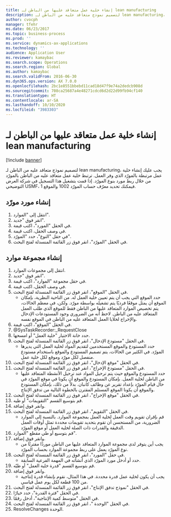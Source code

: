 ```yaml
---
title: إنشاء خلية عمل متعاقد عليها من الباطن لـ lean manufacturing
description: لتصميم نموذج متعاقد عليه من الباطن لـ lean manufacturing، يجب عليك إنشاء خلية عمل مرتبطة بالمورّد الذي وفر العمل.
author: cvocph
manager: tfehr
ms.date: 06/23/2017
ms.topic: business-process
ms.prod: ''
ms.service: dynamics-ax-applications
ms.technology: ''
audience: Application User
ms.reviewer: kamaybac
ms.search.scope: Operations
ms.search.region: Global
ms.author: kamaybac
ms.search.validFrom: 2016-06-30
ms.dyn365.ops.version: AX 7.0.0
ms.openlocfilehash: 2bc1e8551bbebd11cad18d47f9e74a2dedcb908d
ms.sourcegitcommit: 708ca25687a4e48271cdcd6d2d22d99fb94cf140
ms.translationtype: HT
ms.contentlocale: ar-SA
ms.lasthandoff: 10/10/2020
ms.locfileid: "3983303"
---
```

# <a name="create-a-subcontracted-work-cell-for-lean-manufacturing"></a>إنشاء خلية عمل متعاقد عليها من الباطن لـ lean manufacturing

[!include [banner](../../includes/banner.md)]

لتصميم نموذج متعاقد عليه من الباطن لـ lean manufacturing، يجب عليك إنشاء خلية عمل مرتبطة بالمورّد الذي وفر العمل. ترتبط خلية عمل متعاقد عليه من الباطن بالمورّد من خلال ربط مورد بنوع المورّد. إذا قمت بتشغيل هذا التسجيل في شركة العرض التوضيحي USMF، فيمكنك تحديد معرّف حساب المورّد 1002 والموقع 1.


## <a name="create-a-vendor-resource"></a>إنشاء مورد مورّد
1. انتقل إلى "الموارد".
2. انقر فوق "جديد".
3. في الحقل "المورد"، اكتب قيمة.
4. في وصف الحقل، اكتب قيمة.
5. في حقل "النوع"، حدد "المورّد".
6. في الحقل "المورّد‬"، انقر فوق زر القائمة المنسدلة لفتح البحث.

## <a name="create-the-resource-group"></a>إنشاء مجموعة موارد
1. انتقل إلى مجموعات الموارد.
2. انقر فوق "جديد".
3. في حقل مجموعة "الموارد"، اكتب قيمة.
4. في وصف الحقل، اكتب قيمة.
5. في الحقل "الموقع"، انقر فوق زر القائمة المنسدلة لفتح البحث.
    * حدد الموقع التي يجب أن يتم تعيين خلية العمل له. من الناحية النظرية، بإمكان الموقع أن يمثل موقعًا فرديًا يتم تشغيله بواسطة مورّد. ولكن، في معظم الحالات، يتم تخصيص الموارد المتعاقد عليها من الباطن فقط للموقع الذي طلب العمل المتعاقد عليه من الباطن. لاحظ أنه من الضروري وجود المستودعات الإدخال والإخراج لخلايا العمل المتعاقد عليه من الباطن في الموقع نفسه.  
6. في الحقل "الموقع"، اكتب قيمة.
7. @SysTaskRecorder:_RequestClose
8. حدد خانة الاختيار "خلية العمل" أو امسحها.
9. في الحقل "مستودع الإدخال"، انقر فوق زر القائمة المنسدلة لفتح البحث.
    * حدد المستودع والموقع المستخدمين لتقديم المواد لخلية العمل التي يديرها المورّد. في الكثير من الحالات، يتم تصميم المستودع والموقع باستخدام مستودع منفصل لكل مورّد وموقع لكل خلية عمل.  
10. في الحقل "موقع الإدخال"، انقر فوق زر القائمة المنسدلة لفتح البحث.
11. في الحقل "مستودع الإخراج"، انقر فوق زر القائمة المنسدلة لفتح البحث.
    * حدد المستودع والموقع حيث يتم ترحيل المواد عند ترحيل الأنشطة المتعاقد عليها من الباطن لخلية العمل. بإمكان المستودع والموقع أن يكونا في موقع المورّد في حال قيام المورّد بإعداد تقرير عن وظائف كانبان. بدلاً من ذلك، بإمكان المستودع والموقع أن يكونا الموقع المستلم المقترن بالخطوة التالية من تدفق الإنتاج.  
12. في الحقل "موقع الإخراج"، انقر فوق زر القائمة المنسدلة لفتح البحث.
13. قم بتوسيع القسم "التقويمات" أو طيه.
14. وانقر فوق إضافة.
15. في الحقل "التقويم"، انقر فوق زر القائمة المنسدلة لفتح البحث.
    * قم بإقران تقويم وقت العمل لخلية العمل بمجموعة الموارد. بالنسبة إلى الموارد الضرورية، من المستحسن أن تقوم بتحديد تقويمات محددة تمثل أوقات العمل الدقيقة والقدرات ذات الصلة لخلية العمل أو موقع المورّد.  
16. قم بتوسيع أو طي مقطع "الموارد".
17. وانقر فوق إضافة.
    * يجب أين يتوفر لدى مجموعة الموارد المتعاقد عليها من الباطن موردًا مقترنًا من نوع المورّد يعمل على ربط مجموعة الموارد بحساب المورّد.  
18. في حقل "المورد"، انقر فوق زر القائمة المنسدلة لفتح البحث.
    * حدد أو أدخل مورد المورّد الذي أنشأته في المهمة الفرعية السابقة.  
19. ‏‫قم بتوسيع القسم "قدرة خلية العمل‬‬" أو طيّه.
20. وانقر فوق إضافة.
    * يجب أن يكون لخلية عمل قدرة محددة. في هذا المثال، نقوم بإنشاء قدرة إنتاجية من 100 قطعة لكل يوم عمل قياسي.  
21. في الحقل "نموذج تدفق الإنتاج"، انقر فوق زر القائمة المنسدلة لفتح البحث.
22. في الحقل "فترة القدرة"، حدد خيارًا.
23. في الحقل "متوسط كمية الإنتاجية"، أدخل رقمًا.
24. في الحقل "الوحدة ‬‬"، انقر فوق زر القائمة المنسدلة لفتح البحث.
25. ResolveChanges الوحدة.

